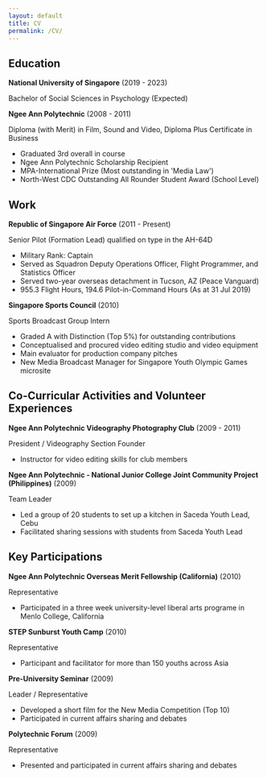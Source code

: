 ```yaml
---
layout: default
title: CV
permalink: /CV/
---
```

## Education
**National University of Singapore** (2019 - 2023)

Bachelor of Social Sciences in Psychology (Expected)

**Ngee Ann Polytechnic** (2008 - 2011)

Diploma (with Merit) in Film, Sound and Video, Diploma Plus Certificate in Business
* Graduated 3rd overall in course
* Ngee Ann Polytechnic Scholarship Recipient
* MPA-International Prize (Most outstanding in 'Media Law')
* North-West CDC Outstanding All Rounder Student Award (School Level)

## Work
**Republic of Singapore Air Force** (2011 - Present)

Senior Pilot (Formation Lead) qualified on type in the AH-64D
* Military Rank: Captain
* Served as Squadron Deputy Operations Officer, Flight Programmer, and Statistics Officer
* Served two-year overseas detachment in Tucson, AZ (Peace Vanguard)
* 955.3 Flight Hours, 194.6 Pilot-in-Command Hours (As at 31 Jul 2019)

**Singapore Sports Council** (2010)

Sports Broadcast Group Intern
* Graded A with Distinction (Top 5%) for outstanding contributions
* Conceptualised and procured video editing studio and video equipment
* Main evaluator for production company pitches
* New Media Broadcast Manager for Singapore Youth Olympic Games microsite

## Co-Curricular Activities and Volunteer Experiences
**Ngee Ann Polytechnic Videography Photography Club** (2009 - 2011)

President / Videography Section Founder
* Instructor for video editing skills for club members

**Ngee Ann Polytechnic - National Junior College Joint Community Project (Philippines)** (2009)

Team Leader 
* Led a group of 20 students to set up a kitchen in Saceda Youth Lead, Cebu
* Facilitated sharing sessions with students from Saceda Youth Lead

## Key Participations
**Ngee Ann Polytechnic Overseas Merit Fellowship (California)** (2010)

Representative
* Participated in a three week university-level liberal arts programe in Menlo College, California

**STEP Sunburst Youth Camp** (2010)

Representative
* Participant and facilitator for more than 150 youths across Asia

**Pre-University Seminar** (2009)

Leader / Representative
* Developed a short film for the New Media Competition (Top 10)
* Participated in current affairs sharing and debates

**Polytechnic Forum** (2009)

Representative
* Presented and participated in current affairs sharing and debates